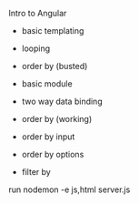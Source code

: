 Intro to Angular 

- basic templating
- looping
- order by (busted)

- basic module
- two way data binding
- order by (working)
- order by input
- order by options
- filter by


run nodemon -e js,html server.js 

